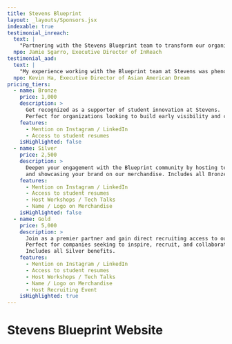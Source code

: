 ```yaml
---
title: Stevens Blueprint
layout: _layouts/Sponsors.jsx
indexable: true
testimonial_inreach:
  text: |
    "Partnering with the Stevens Blueprint team to transform our organization's homesite from WordPress to Next.js was a great experience. Their expertise and dedication resulted in a modern, user-friendly website with a streamlined backend CMS. This upgrade will empower our staff and volunteers to easily manage updates, ensuring our homesite stays relevant and impactful for years to come."
  npo: Jamie Sgarro, Executive Director of InReach
testimonial_aad:
  text: |
    "My experience working with the Blueprint team at Stevens was phenomenal. The task at hand was to develop a matching algorithm that would streamline the matching process for our signature, Kin Mentorship Program. Blueprint was able to develop a tailored algorithm that effectively matched our 200 mentees and 200 mentors based on ranking, industry, and mentorship style preferences. Our previous matching process was completely manual, taking days to complete. Blueprint revolutionized our matching process to create exceptional mentor-mentee matches, nearly instantaneously."
  npo: Kevin Ha, Executive Director of Asian American Dream
pricing_tiers:
  - name: Bronze
    price: 1,000
    description: >
      Get recognized as a supporter of student innovation at Stevens. 
      Perfect for organizations looking to build early visibility and connect with top tech talent.
    features:
      - Mention on Instagram / LinkedIn
      - Access to student resumes
    isHighlighted: false
  - name: Silver
    price: 2,500
    description: >
      Deepen your engagement with the Blueprint community by hosting technical events 
      and showcasing your brand on our merchandise. Includes all Bronze benefits.
    features:
      - Mention on Instagram / LinkedIn
      - Access to student resumes
      - Host Workshops / Tech Talks
      - Name / Logo on Merchandise
    isHighlighted: false
  - name: Gold
    price: 5,000
    description: >
      Join as a premier partner and gain direct recruiting access to our student network.
      Perfect for companies seeking to inspire, recruit, and collaborate with future tech leaders.
      Includes all Silver benefits.
    features:
      - Mention on Instagram / LinkedIn
      - Access to student resumes
      - Host Workshops / Tech Talks
      - Name / Logo on Merchandise
      - Host Recruiting Event
    isHighlighted: true
---
```


# Stevens Blueprint Website
